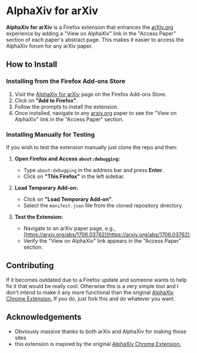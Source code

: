 # AlphaXiv for arXiv

**AlphaXiv for arXiv** is a Firefox extension that enhances the [arXiv.org](https://arxiv.org/) experience by adding a "View on AlphaXiv" link in the "Access Paper" section of each paper's abstract page. This makes it easier to access the AlphaXiv forum for any arXiv paper.

## How to Install

### Installing from the Firefox Add-ons Store

1. Visit the [AlphaXiv for arXiv](https://addons.mozilla.org/firefox/addon/alphaxiv-for-arxiv/) page on the Firefox Add-ons Store.
2. Click on **"Add to Firefox"**.
3. Follow the prompts to install the extension.
4. Once installed, navigate to any [arxiv.org](https://arxiv.org/) paper to see the "View on AlphaXiv" link in the "Access Paper" section.

### Installing Manually for Testing

If you wish to test the extension manually just clone the repo and then:

1. **Open Firefox and Access `about:debugging`:**

   - Type `about:debugging` in the address bar and press **Enter**.
   - Click on **"This Firefox"** in the left sidebar.

2. **Load Temporary Add-on:**

   - Click on **"Load Temporary Add-on"**.
   - Select the `manifest.json` file from the cloned repository directory.

3. **Test the Extension:**

   - Navigate to an arXiv paper page, e.g., [https://arxiv.org/abs/1706.03762](https://arxiv.org/abs/1706.03762).
   - Verify the "View on AlphaXiv" link appears in the "Access Paper" section.

## Contributing

If it becomes outdated due to a Firefox update and someone wants to help fix it that would be really cool. Otherwise this is a very simple tool and I don't intend to make it any more functional than the original [AlphaXiv Chrome Extension.](https://chromewebstore.google.com/detail/alphaxiv-open-research-di/liihfcjialakefgidmaadhajjikbjjab)
If you do, just fork this and do whatever you want.

## Acknowledgements
- Obviously massive thanks to both arXiv and AlphaXiv for making those sites
- this extension is inspired by the original [AlphaXiv Chrome Extension.](https://chromewebstore.google.com/detail/alphaxiv-open-research-di/liihfcjialakefgidmaadhajjikbjjab)

